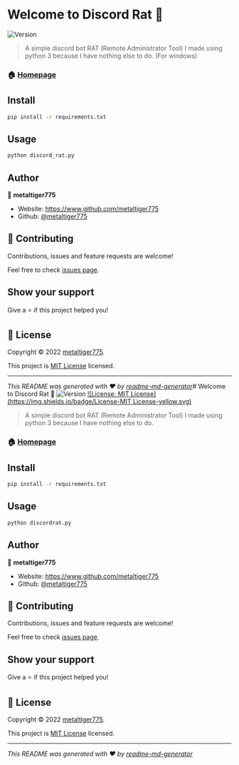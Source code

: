 # Welcome to Discord Rat 👋
![Version](https://img.shields.io/badge/version-1.0-blue.svg?cacheSeconds=2592000)

> A simple discord bot RAT (Remote Administrator Tool) I made using python 3 because I have nothing else to do. (For windows)

### 🏠 [Homepage](https://www.github.com/metaltiger775/Discord-Rat)

## Install

```sh
pip install -r requirements.txt
```

## Usage

```sh
python discord_rat.py
```

## Author

👤 **metaltiger775**

* Website: https://www.github.com/metaltiger775
* Github: [@metaltiger775](https://github.com/metaltiger775)

## 🤝 Contributing

Contributions, issues and feature requests are welcome!

Feel free to check [issues page](https://github.com/metaltiger775/Discord-Rat/issues). 

## Show your support

Give a ⭐️ if this project helped you!


## 📝 License

Copyright © 2022 [metaltiger775](https://github.com/metaltiger775).

This project is [MIT License](https://opensource.org/licenses/MIT) licensed.

***
_This README was generated with ❤️ by [readme-md-generator](https://github.com/kefranabg/readme-md-generator)_# Welcome to Discord Rat 👋
![Version](https://img.shields.io/badge/version-1.0-blue.svg?cacheSeconds=2592000)
[![License: MIT License](https://img.shields.io/badge/License-MIT License-yellow.svg)](https://opensource.org/licenses/MIT)

> A simple discord bot RAT (Remote Administrator Tool) I made using python 3 because I have nothing else to do.

### 🏠 [Homepage](https://www.github.com/metaltiger775/Discord-Rat)

## Install

```sh
pip install -r requirements.txt
```

## Usage

```sh
python discordrat.py
```

## Author

👤 **metaltiger775**

* Website: https://www.github.com/metaltiger775
* Github: [@metaltiger775](https://github.com/metaltiger775)

## 🤝 Contributing

Contributions, issues and feature requests are welcome!

Feel free to check [issues page](https://github.com/metaltiger775/Discord-Rat/issues). 

## Show your support

Give a ⭐️ if this project helped you!


## 📝 License

Copyright © 2022 [metaltiger775](https://github.com/metaltiger775).

This project is [MIT License](https://opensource.org/licenses/MIT) licensed.

***
_This README was generated with ❤️ by [readme-md-generator](https://github.com/kefranabg/readme-md-generator)_
